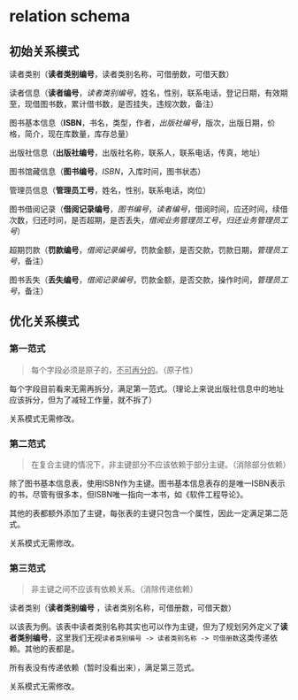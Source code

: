 # relation schema

## 初始关系模式

读者类别（**读者类别编号**，读者类别名称，可借册数，可借天数）

读者信息（**读者编号**，_读者类别编号_，姓名，性别，联系电话，登记日期，有效期至，现借图书数，累计借书数，是否挂失，违规次数，备注）

图书基本信息（**ISBN**，书名，类型，作者，_出版社编号_，版次，出版日期，价格，简介，现在库数量，库存总量）

出版社信息（**出版社编号**，出版社名称，联系人，联系电话，传真，地址）

图书馆藏信息（**图书编号**，_ISBN_，入库时间，图书状态）

管理员信息（**管理员工号**，姓名，性别，联系电话，岗位）

图书借阅记录（**借阅记录编号**，_图书编号_，_读者编号_，借阅时间，应还时间，续借次数，归还时间，是否超期，是否丢失，_借阅业务管理员工号_，_归还业务管理员工号_）

超期罚款（**罚款编号**，_借阅记录编号_，罚款金额，是否交款，罚款日期，_管理员工号_，备注）

图书丢失（**丢失编号**，_借阅记录编号_，罚款金额，是否交款，操作时间，_管理员工号_，备注）

## 优化关系模式

### 第一范式

> 每个字段必须是原子的，<u>不可再分的</u>。（原子性）

每个字段目前看来无需再拆分，满足第一范式。（理论上来说出版社信息中的地址应该拆分，但为了减轻工作量，就不拆了）

关系模式无需修改。

### 第二范式

> 在复合主键的情况下，非主键部分不应该依赖于部分主键。（消除部分依赖）

除了图书基本信息表，使用ISBN作为主键。图书基本信息表存的是唯一ISBN表示的书，尽管有很多本，但ISBN唯一指向一本书，如《软件工程导论》。

其他的表都额外添加了主键，每张表的主键只包含一个属性，因此一定满足第二范式。

关系模式无需修改。

### 第三范式

> 非主键之间不应该有依赖关系。（消除传递依赖）

读者类别（**读者类别编号** ，读者类别名称，可借册数，可借天数）

以该表为例。该表中读者类别名称其实也可以作为主键，但为了规划另外定义了**读者类别编号**，这里我们无视`读者类别编号 -> 读者类别名称 -> 可借册数`这类传递依赖。其他的表都是。

所有表没有传递依赖（暂时没看出来），满足第三范式。

关系模式无需修改。